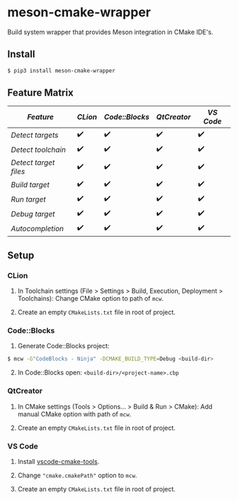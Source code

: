 # meson-cmake-wrapper
Build system wrapper that provides Meson integration in CMake IDE's.

## Install
```bash
$ pip3 install meson-cmake-wrapper
```

## Feature Matrix
| *Feature* | *CLion* | *Code::Blocks* | *QtCreator* | *VS Code* |
|-|-|-|-|-| 
| *Detect targets* | :heavy_check_mark: | :heavy_check_mark: | :heavy_check_mark: | :heavy_check_mark: |
| *Detect toolchain* | :heavy_check_mark: | :heavy_check_mark: | :heavy_check_mark: | :heavy_check_mark: |
| *Detect target files* | :heavy_check_mark: | :heavy_check_mark: | :heavy_check_mark: | :heavy_check_mark: |
| *Build target* | :heavy_check_mark: | :heavy_check_mark: | :heavy_check_mark: | :heavy_check_mark: |
| *Run target* | :heavy_check_mark: | :heavy_check_mark: | :heavy_check_mark: | :heavy_check_mark: |
| *Debug target* | :heavy_check_mark: | :heavy_check_mark: | :heavy_check_mark: | :heavy_check_mark: |
| *Autocompletion* | :heavy_check_mark: | :heavy_check_mark: | :heavy_check_mark: | :heavy_check_mark: |


## Setup
### CLion
1. In Toolchain settings (File > Settings > Build, Execution, Deployment > Toolchains):
Change CMake option to path of `mcw`.

2. Create an empty `CMakeLists.txt` file in root of project.

### Code::Blocks
1. Generate Code::Blocks project: 

```bash
$ mcw -G"CodeBlocks - Ninja" -DCMAKE_BUILD_TYPE=Debug <build-dir>
```

2. In Code::Blocks open: `<build-dir>/<project-name>.cbp` 

### QtCreator
1. In CMake settings (Tools > Options... > Build & Run > CMake):
Add manual CMake option with path of `mcw`.

2. Create an empty `CMakeLists.txt` file in root of project.

### VS Code
1. Install [vscode-cmake-tools](https://github.com/vector-of-bool/vscode-cmake-tools).

2. Change `"cmake.cmakePath"` option to `mcw`.

3. Create an empty `CMakeLists.txt` file in root of project.

